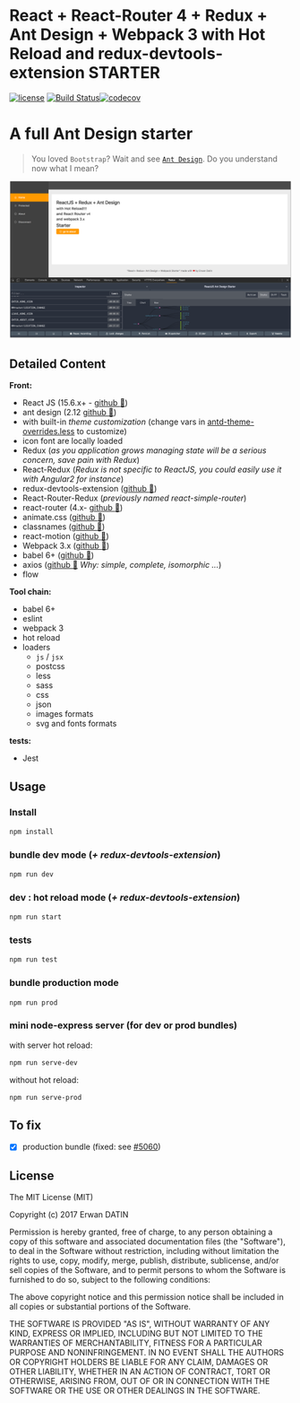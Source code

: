 React + React-Router 4 + Redux + Ant Design + Webpack 3 with Hot Reload and redux-devtools-extension STARTER
==========
[![license](https://img.shields.io/github/license/mashape/apistatus.svg?maxAge=2592000)](https://github.com/MacKentoch/react-redux-antdesign-webpack-starter) [![Build Status](https://travis-ci.org/MacKentoch/react-redux-antdesign-webpack-starter.svg?branch=master)](https://travis-ci.org/MacKentoch/react-redux-antdesign-webpack-starter)[![codecov](https://codecov.io/gh/MacKentoch/react-redux-antdesign-webpack-starter/branch/master/graph/badge.svg)](https://codecov.io/gh/MacKentoch/react-redux-antdesign-webpack-starter)


# A full Ant Design starter

> You loved `Bootstrap`? Wait and see [`Ant Design`](https://ant.design/). Do you understand now what I mean?

![preview](./preview/preview.png)

## Detailed Content

**Front:**
- React JS (15.6.x+ - [github :link:](https://github.com/facebook/react))
- ant design (2.12 [github :link:](https://github.com/ant-design/ant-design/))
 - with built-in *theme customization* (change vars in [antd-theme-overrides.less](https://github.com/MacKentoch/react-redux-antdesign-webpack-starter/tree/master/src/app/style/antd-theme-overrides.less) to customize)
 - icon font are locally loaded
- Redux (*as you application grows managing state will be a serious concern, save pain with Redux*)
- React-Redux (*Redux is not specific to ReactJS, you could easily use it with Angular2 for instance*)
- redux-devtools-extension ([github :link:](https://github.com/zalmoxisus/redux-devtools-extension#redux-devtools-extension))
- React-Router-Redux (*previously named react-simple-router*)
- react-router (4.x- [github :link:](https://github.com/reactjs/react-router))
- animate.css ([github :link:](https://github.com/daneden/animate.css))
- classnames ([github :link:](https://github.com/JedWatson/classnames))
- react-motion ([github :link:](https://github.com/chenglou/react-motion))
- Webpack 3.x ([github :link:](https://github.com/webpack/webpack))
- babel 6+ ([github :link:](https://github.com/babel/babel))
- axios ([github :link:](https://github.com/mzabriskie/axios) *Why: simple, complete, isomorphic ...*)
- flow

**Tool chain:**
- babel 6+
- eslint
- webpack 3
- hot reload
- loaders
  - `js` / `jsx`
  - postcss
  - less
  - sass
  - css
  - json
  - images formats
  - svg and fonts formats

**tests:**
- Jest


## Usage

### Install

```bash
npm install
```
### bundle dev mode (*+ redux-devtools-extension*)

```bash
npm run dev
```

### dev : hot reload mode (*+ redux-devtools-extension*)

```bash
npm run start
```

### tests

```bash
npm run test
```

### bundle production mode


```bash
npm run prod
```

### mini node-express server (for dev or prod bundles)

with server hot reload:
```bash
npm run serve-dev
```

without hot reload:
```bash
npm run serve-prod
```

## To fix

- [x] production bundle (fixed: see [#5060](https://github.com/ant-design/ant-design/issues/5060))

## License

The MIT License (MIT)

Copyright (c) 2017 Erwan DATIN

Permission is hereby granted, free of charge, to any person obtaining a copy of this software and associated documentation files (the "Software"), to deal in the Software without restriction, including without limitation the rights to use, copy, modify, merge, publish, distribute, sublicense, and/or sell copies of the Software, and to permit persons to whom the Software is furnished to do so, subject to the following conditions:

The above copyright notice and this permission notice shall be included in all copies or substantial portions of the Software.

THE SOFTWARE IS PROVIDED "AS IS", WITHOUT WARRANTY OF ANY KIND, EXPRESS OR IMPLIED, INCLUDING BUT NOT LIMITED TO THE WARRANTIES OF MERCHANTABILITY, FITNESS FOR A PARTICULAR PURPOSE AND NONINFRINGEMENT. IN NO EVENT SHALL THE AUTHORS OR COPYRIGHT HOLDERS BE LIABLE FOR ANY CLAIM, DAMAGES OR OTHER LIABILITY, WHETHER IN AN ACTION OF CONTRACT, TORT OR OTHERWISE, ARISING FROM, OUT OF OR IN CONNECTION WITH THE SOFTWARE OR THE USE OR OTHER DEALINGS IN THE SOFTWARE.
